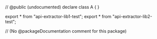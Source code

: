// @public (undocumented)
declare class A {
}


export * from "api-extractor-lib1-test";
export * from "api-extractor-lib2-test";

// (No @packageDocumentation comment for this package)
